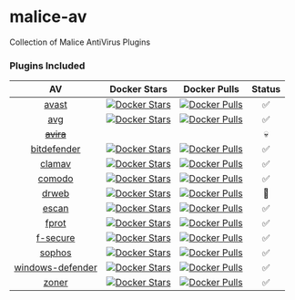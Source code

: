 malice-av
=========

Collection of Malice AntiVirus Plugins

### Plugins Included

| AV                                                                                            | Docker Stars                                                                                                                          | Docker Pulls                                                                                                                          | Status             |
|:---------------------------------------------------------------------------------------------:|:-------------------------------------------------------------------------------------------------------------------------------------:|:-------------------------------------------------------------------------------------------------------------------------------------:|:------------------:|
|            [avast](https://github.com/maliceio/malice-avast/blob/master/README.md)            |            [![Docker Stars](https://img.shields.io/docker/stars/malice/avast.svg)](https://hub.docker.com/r/malice/avast/)            |            [![Docker Pulls](https://img.shields.io/docker/pulls/malice/avast.svg)](https://hub.docker.com/r/malice/avast/)            | :white_check_mark: |
|              [avg](https://github.com/maliceio/malice-avg/blob/master/README.md)              |              [![Docker Stars](https://img.shields.io/docker/stars/malice/avg.svg)](https://hub.docker.com/r/malice/avg/)              |              [![Docker Pulls](https://img.shields.io/docker/pulls/malice/avg.svg)](https://hub.docker.com/r/malice/avg/)              | :white_check_mark: |
|        ~~[avira](https://github.com/maliceio/malice-av/blob/master/avira/README.md)~~         |                                                                                                                                       |                                                                                                                                       |      :skull:       |
|      [bitdefender](https://github.com/maliceio/malice-bitdefender/blob/master/README.md)      |      [![Docker Stars](https://img.shields.io/docker/stars/malice/bitdefender.svg)](https://hub.docker.com/r/malice/bitdefender/)      |      [![Docker Pulls](https://img.shields.io/docker/pulls/malice/bitdefender.svg)](https://hub.docker.com/r/malice/bitdefender/)      | :white_check_mark: |
|           [clamav](https://github.com/maliceio/malice-clamav/blob/master/README.md)           |           [![Docker Stars](https://img.shields.io/docker/stars/malice/clamav.svg)](https://hub.docker.com/r/malice/clamav/)           |           [![Docker Pulls](https://img.shields.io/docker/pulls/malice/clamav.svg)](https://hub.docker.com/r/malice/clamav/)           | :white_check_mark: |
|           [comodo](https://github.com/maliceio/malice-comodo/blob/master/README.md)           |           [![Docker Stars](https://img.shields.io/docker/stars/malice/comodo.svg)](https://hub.docker.com/r/malice/comodo/)           |           [![Docker Pulls](https://img.shields.io/docker/pulls/malice/comodo.svg)](https://hub.docker.com/r/malice/comodo/)           | :white_check_mark: |
|          [drweb](https://github.com/maliceio/malice-av/blob/master/drweb/README.md)           |            [![Docker Stars](https://img.shields.io/docker/stars/malice/drweb.svg)](https://hub.docker.com/r/malice/drweb/)            |            [![Docker Pulls](https://img.shields.io/docker/pulls/malice/drweb.svg)](https://hub.docker.com/r/malice/drweb/)            |   :construction:   |
| [escan](https://github.com/malice-plugins/escan/blob/master/README.md) | [![Docker Stars](https://img.shields.io/docker/stars/malice/escan.svg)](https://hub.docker.com/r/malice/escan/) | [![Docker Pulls](https://img.shields.io/docker/pulls/malice/escan.svg)](https://hub.docker.com/r/malice/escan/) | :white_check_mark: |
|            [fprot](https://github.com/maliceio/malice-fprot/blob/master/README.md)            |            [![Docker Stars](https://img.shields.io/docker/stars/malice/fprot.svg)](https://hub.docker.com/r/malice/fprot/)            |            [![Docker Pulls](https://img.shields.io/docker/pulls/malice/fprot.svg)](https://hub.docker.com/r/malice/fprot/)            | :white_check_mark: |
|         [f-secure](https://github.com/maliceio/malice-fsecure/blob/master/README.md)          |          [![Docker Stars](https://img.shields.io/docker/stars/malice/fsecure.svg)](https://hub.docker.com/r/malice/fsecure/)          |          [![Docker Pulls](https://img.shields.io/docker/pulls/malice/fsecure.svg)](https://hub.docker.com/r/malice/fsecure/)          | :white_check_mark: |
|           [sophos](https://github.com/maliceio/malice-sophos/blob/master/README.md)           |           [![Docker Stars](https://img.shields.io/docker/stars/malice/sophos.svg)](https://hub.docker.com/r/malice/sophos/)           |           [![Docker Pulls](https://img.shields.io/docker/pulls/malice/sophos.svg)](https://hub.docker.com/r/malice/sophos/)           | :white_check_mark: |
| [windows-defender](https://github.com/maliceio/malice-windows-defender/blob/master/README.md) | [![Docker Stars](https://img.shields.io/docker/stars/malice/windows-defender.svg)](https://hub.docker.com/r/malice/windows-defender/) | [![Docker Pulls](https://img.shields.io/docker/pulls/malice/windows-defender.svg)](https://hub.docker.com/r/malice/windows-defender/) | :white_check_mark: |
| [zoner](https://github.com/malice-plugins/zoner/blob/master/README.md) | [![Docker Stars](https://img.shields.io/docker/stars/malice/zoner.svg)](https://hub.docker.com/r/malice/zoner/) | [![Docker Pulls](https://img.shields.io/docker/pulls/malice/zoner.svg)](https://hub.docker.com/r/malice/zoner/) | :white_check_mark: |
